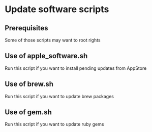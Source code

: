 # Update software scripts

## Prerequisites
Some of those scripts may want to root rights

## Use of apple_software.sh
Run this script if you want to install pending updates from AppStore

## Use of brew.sh
Run this script if you want to update brew packages 

## Use of gem.sh
Run this script if you want to update ruby gems